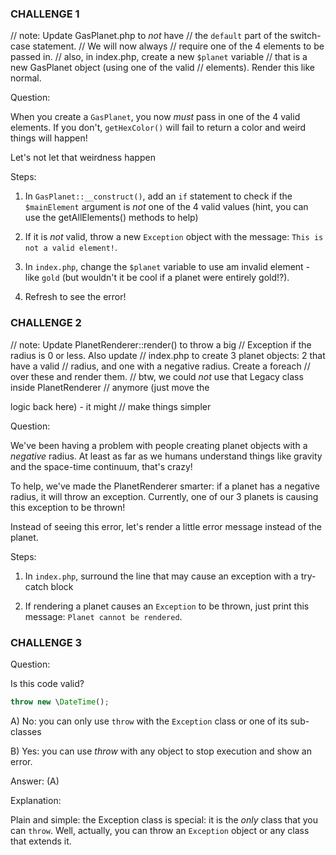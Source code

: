 ### CHALLENGE 1

// note: Update GasPlanet.php to *not* have
// the `default` part of the switch-case statement.
// We will now always
// require one of the 4 elements to be passed in.
// also, in index.php, create a new `$planet` variable
// that is a new GasPlanet object (using one of the valid
// elements). Render this like normal.

Question:

When you create a `GasPlanet`, you now *must* pass in one of
the 4 valid elements. If you don't, `getHexColor()` will fail
to return a color and weird things will happen!

Let's not let that weirdness happen

Steps:

1) In `GasPlanet::__construct()`, add an `if` statement to check
if the `$mainElement` argument is *not* one of the 4 valid values
(hint, you can use the getAllElements() methods to help)

2) If it is *not* valid, throw a new `Exception` object with
the message: `This is not a valid element!`.

3) In `index.php`, change the `$planet` variable to use am
invalid element - like `gold` (but wouldn't it be cool if
a planet were entirely gold!?).

4) Refresh to see the error!

### CHALLENGE 2

// note: Update PlanetRenderer::render() to throw a big
// Exception if the radius is 0 or less. Also update
// index.php to create 3 planet objects: 2 that have a valid
// radius, and one with a negative radius. Create a foreach
// over these and render them.
// btw, we could *not* use that Legacy class inside PlanetRenderer
// anymore (just move the <div> logic back here) - it might
// make things simpler

Question:

We've been having a problem with people creating planet objects
with a *negative* radius. At least as far as we humans understand
things like gravity and the space-time continuum, that's crazy!

To help, we've made the PlanetRenderer smarter: if a planet has
a negative radius, it will throw an exception. Currently, one
of our 3 planets is causing this exception to be thrown!

Instead of seeing this error, let's render a little error
message instead of the planet.

Steps:

1) In `index.php`, surround the line that may cause an exception
with a try-catch block

2) If rendering a planet causes an `Exception` to be thrown,
just print this message: `Planet cannot be rendered`.

### CHALLENGE 3

Question:

Is this code valid?

```php
throw new \DateTime();
```

A) No: you can only use `throw` with the `Exception` class
or one of its sub-classes

B) Yes: you can use *throw* with any object to stop execution
and show an error.

Answer: (A)

Explanation:

Plain and simple: the Exception class is special: it is the
*only* class that you can `throw`. Well, actually, you can
throw an `Exception` object or any class that extends it.
